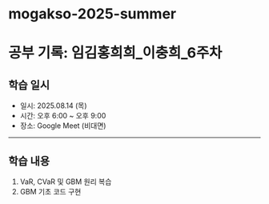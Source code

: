 # mogakso-2025-summer

# 공부 기록: 임김홍희희_이충희_6주차

## 학습 일시
- 일시: 2025.08.14 (목) 
- 시간: 오후 6:00 ~ 오후 9:00
- 장소: Google Meet (비대면)

---

## 학습 내용
1. VaR, CVaR 및 GBM 원리 복습
2. GBM 기초 코드 구현